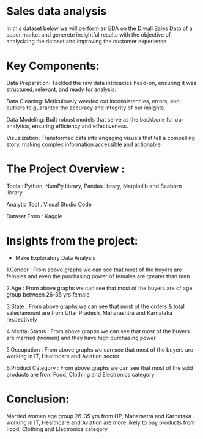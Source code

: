 # Sales data analysis
In this dataset below we will perform an EDA on the Diwali Sales Data of a super market and generete insightful results with the objective of analysizing the dataset and improving the customer experience

<h1>Key Components:</h1>

Data Preparation: Tackled the raw data intricacies head-on, ensuring it was structured, relevant, and ready for analysis.

Data Cleaning: Meticulously weeded out inconsistencies, errors, and outliers to guarantee the accuracy and integrity of our insights.

Data Modeling: Built robust models that serve as the backbone for our analytics, ensuring efficiency and effectiveness.

Visualization: Transformed data into engaging visuals that tell a compelling story, making complex information accessible and actionable

<h1>The Project Overview :</h1>

Tools : Python, NumPy library, Pandas library, Matplotlib and Seaborn library

Analytic Tool : Visual Studio Code

Dataset From : Kaggle

<h1>Insights from the project: </h1>

* Make Exploratory Data Analysis

1.Gender : From above graphs we can see that most of the buyers are females and even the purchasing power of females are greater than men

2.Age : From above graphs we can see that most of the buyers are of age group between 26-35 yrs female

3.State : From above graphs we can see that most of the orders & total sales/amount are from Uttar Pradesh, Maharashtra and Karnataka respectively

4.Marital Status : From above graphs we can see that most of the buyers are married (women) and they have high purchasing power

5.Occupation : From above graphs we can see that most of the buyers are working in IT, Healthcare and Aviation sector

6.Product Category : From above graphs we can see that most of the sold products are from Food, Clothing and Electronics category

<h1>Conclusion:</h1>

Married women age group 26-35 yrs from UP, Maharastra and Karnataka working in IT, Healthcare and Aviation are more likely to buy products from Food, Clothing and Electronics category
